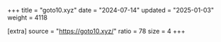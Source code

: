 +++
title = "goto10.xyz"
date = "2024-07-14"
updated = "2025-01-03"
weight = 4118

[extra]
source = "https://goto10.xyz/"
ratio = 78
size = 4
+++
